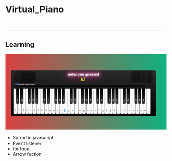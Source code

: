 <h1>Virtual_Piano</h1>
<br>
<hr>
<h2> Learning </h2>
<img src = "https://raw.githubusercontent.com/Sayo1305/Virtual_Piano/main/resource/piano%20image.png" alt= "piano"> 
<ul>
  <li>Sound in javascript </li>
  <li>Event listener </li>
  <li>for loop </li>
  <li>Arrow fuction </li>
</ul>
